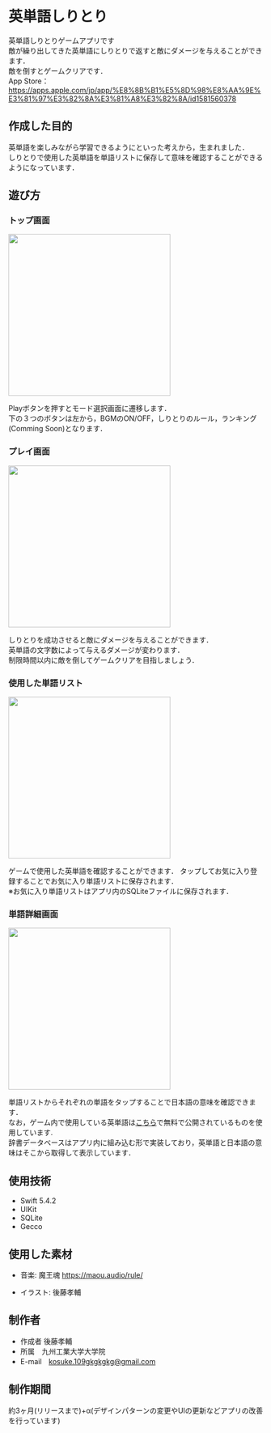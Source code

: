 # 英単語しりとり
英単語しりとりゲームアプリです</br>
敵が繰り出してきた英単語にしりとりで返すと敵にダメージを与えることができます．</br>
敵を倒すとゲームクリアです．</br>
App Store：https://apps.apple.com/jp/app/%E8%8B%B1%E5%8D%98%E8%AA%9E%E3%81%97%E3%82%8A%E3%81%A8%E3%82%8A/id1581560378

## 作成した目的
英単語を楽しみながら学習できるようにといった考えから，生まれました．</br>
しりとりで使用した英単語を単語リストに保存して意味を確認することができるようになっています．

## 遊び方
### トップ画面
<img src='https://user-images.githubusercontent.com/84612341/144635344-56f9fa61-b369-41e9-b039-db5a713cffda.png' width='320px'></br>

Playボタンを押すとモード選択画面に遷移します．</br>
下の３つのボタンは左から，BGMのON/OFF，しりとりのルール，ランキング(Comming Soon)となります．
</br>

### プレイ画面
<img src='https://user-images.githubusercontent.com/84612341/144636703-3fdff3b8-db01-4e86-b638-034a50a9c380.gif' width='320px'></br>

しりとりを成功させると敵にダメージを与えることができます．</br>
英単語の文字数によって与えるダメージが変わります．</br>
制限時間以内に敵を倒してゲームクリアを目指しましょう．</br>

### 使用した単語リスト
<img src='https://user-images.githubusercontent.com/84612341/144637402-6a88670b-1975-41d4-bdef-e5cf34b79cd5.png' width='320px'></br>

ゲームで使用した英単語を確認することができます． タップしてお気に入り登録することでお気に入り単語リストに保存されます．</br>
※お気に入り単語リストはアプリ内のSQLiteファイルに保存されます．

### 単語詳細画面
<img src='https://user-images.githubusercontent.com/84612341/144637419-124523dc-d15b-45ec-98c1-9aca848c2934.png' width='320px'>

単語リストからそれぞれの単語をタップすることで日本語の意味を確認できます．</br>
なお，ゲーム内で使用している英単語は[こちら](https://kujirahand.com/web-tools/EJDictFreeDL.php)で無料で公開されているものを使用しています.</br>
辞書データベースはアプリ内に組み込む形で実装しており，英単語と日本語の意味はそこから取得して表示しています．


## 使用技術
* Swift 5.4.2
* UIKit
* SQLite
* Gecco

## 使用した素材
* 音楽: 魔王魂
https://maou.audio/rule/

* イラスト: 後藤孝輔

## 制作者
 
* 作成者 後藤孝輔
* 所属　九州工業大学大学院
* E-mail　kosuke.109gkgkgkg@gmail.com

## 制作期間
約3ヶ月(リリースまで)+α(デザインパターンの変更やUIの更新などアプリの改善を行っています)
 
